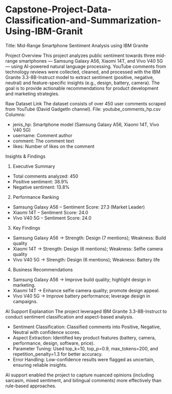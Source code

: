 # Capstone-Project-Data-Classification-and-Summarization-Using-IBM-Granit

Title: Mid-Range Smartphone Sentiment Analysis using IBM Granite

Project Overview
This project analyzes public sentiment towards three mid-range smartphones — Samsung Galaxy A56, Xiaomi 14T, and Vivo V40 5G — using AI-powered natural language processing. YouTube comments from technology reviews were collected, cleaned, and processed with the IBM Granite 3.3-8B-Instruct model to extract sentiment (positive, negative, neutral) and feature-specific insights (e.g., design, battery, camera). The goal is to provide actionable recommendations for product development and marketing strategies.

Raw Dataset Link
The dataset consists of over 450 user comments scraped from YouTube (David GadgetIn channel).
File: youtube_comments_hp.csv
Columns:
- jenis_hp: Smartphone model (Samsung Galaxy A56, Xiaomi 14T, Vivo V40 5G)
- username: Comment author
- comment: The comment text
- likes: Number of likes on the comment

Insights & Findings
1. Executive Summary
- Total comments analyzed: 450
- Positive sentiment: 38.9%
- Negative sentiment: 13.8%

2. Performance Ranking
- Samsung Galaxy A56 – Sentiment Score: 27.3 (Market Leader)
- Xiaomi 14T – Sentiment Score: 24.0
- Vivo V40 5G – Sentiment Score: 24.0

3. Key Findings
- Samsung Galaxy A56 → Strength: Design (7 mentions); Weakness: Build quality
- Xiaomi 14T → Strength: Design (6 mentions); Weakness: Selfie camera quality
- Vivo V40 5G → Strength: Design (6 mentions); Weakness: Battery life

4. Business Recommendations
- Samsung Galaxy A56 → Improve build quality; highlight design in marketing.
- Xiaomi 14T → Enhance selfie camera quality; promote design appeal.
- Vivo V40 5G → Improve battery performance; leverage design in campaigns.

AI Support Explanation
The project leveraged IBM Granite 3.3-8B-Instruct to conduct sentiment classification and aspect-based analysis.
- Sentiment Classification: Classified comments into Positive, Negative, Neutral with confidence scores.
- Aspect Extraction: Identified key product features (battery, camera, performance, design, software, price).
- Parameter Tuning: Used top_k=10, top_p=0.9, max_tokens=200, and repetition_penalty=1.3 for better accuracy.
- Error Handling: Low-confidence results were flagged as uncertain, ensuring reliable insights.

AI support enabled the project to capture nuanced opinions (including sarcasm, mixed sentiment, and bilingual comments) more effectively than rule-based approaches.
